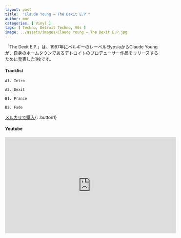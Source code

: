 ```yaml
---
layout: post
title:  "Claude Young – The Dexit E.P."
author: mmr
categories: [ Vinyl ]
tags: [ Techno, Detroit Techno, 90s ]
image: ../assets/images/Claude Young – The Dexit E.P.jpg
---
```


「The Dexit E.P.」は、1997年にベルギーのレーベルElypsiaからClaude Youngが、自身のホームタウンであるデトロイトのプロデューサー作品をリリースするために発表した1枚です。

#### Tracklist
```md
A1. Intro

A2. Dexit

B1. Prance

B2. Fade
```

[メルカリで購入](https://jp.mercari.com/item/m84836534062?afid=6142608987){: .button1}

#### Youtube
<iframe width="560" height="315" src="https://www.youtube.com/embed/ciqs2oGUCl8?si=9VuwLL4A9Q1r6o5g" title="YouTube video player" frameborder="0" allow="accelerometer; autoplay; clipboard-write; encrypted-media; gyroscope; picture-in-picture; web-share" referrerpolicy="strict-origin-when-cross-origin" allowfullscreen></iframe>
